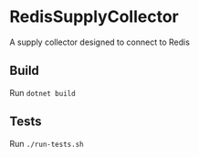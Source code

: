 # RedisSupplyCollector
A supply collector designed to connect to Redis

## Build
Run `dotnet build`

## Tests
Run `./run-tests.sh`
